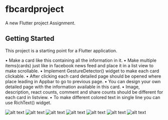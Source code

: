 # fbcardproject

A new Flutter project Assignment.

## Getting Started

This project is a starting point for a Flutter application.

• Make a card like this containing all the information in it.
• Make multiple items(cards) just like in facebook news feed and place it in a list view
to make scrollable.
• Implement GestureDetector() widget to make each card clickable.
• After clicking each card detailed page should be opened where place leading in Appbar to
go to previous page.
• You can design your own detailed page with the information available in this card.
• Image, description, react counts, comment and share counts should be different for each card
in listview.
• To make different colored text in single line you can use RichText() widget.

![alt text](https://i.imgur.com/SAGofUt.png)
![alt text](https://imgur.com/dckzGby)
![alt text](https://imgur.com/gU5sZYI)
![alt text](https://imgur.com/AE4Kq56)
![alt text](https://imgur.com/LUVRLwk)
![alt text](https://imgur.com/rcMEqqL)
![alt text](https://imgur.com/3kYOJVI)
